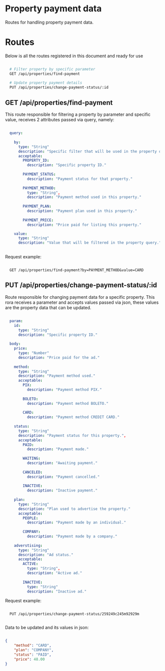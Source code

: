 # Property payment data

Routes for handling property payment data.

# Routes

Below is all the routes registered in this document and ready for use

```bash

  # Filter property by specific parameter
  GET /api/properties/find-payment

  # Update property payment details
  PUT /api/properties/change-payment-status/:id

```

## GET /api/properties/find-payment

This route responsible for filtering a property by parameter and specific value, receives 2 attributes passed via query, namely:

```yaml

  query:
  
    by: 
      type: "String"
      description: "Specific filter that will be used in the property query."
      acceptable: 
        PROPERTY_ID: 
          description: "Specific property ID."
          
        PAYMENT_STATUS: 
          description: "Payment status for that property."
          
        PAYMENT_METHOD: 
          type: "String",
          description: "Payment method used in this property."
          
        PAYMENT_PLAN: 
          description: "Payment plan used in this property."
          
        PAYMENT_PRICE: 
          description: "Price paid for listing this property."

    value:
      type: "String"
      description: "Value that will be filtered in the property query."
    
```

Request example:

```

  GET /api/properties/find-payment?by=PAYMENT_METHOD&value=CARD

```

## PUT /api/properties/change-payment-status/:id

Route responsible for changing payment data for a specific property. This rora receives a parameter and accepts values passed via json, these values are the property data that can be updated.

```yaml

  param: 
    id:
      type: "String"
      description: "Specific property ID."
      
  body: 
    price: 
      type: "Number"
      description: "Price paid for the ad."
      
    method: 
      type: "String"
      description: "Payment method used."
      acceptable: 
        PIX: 
          description: "Payment method PIX."
          
        BOLETO: 
          description: "Payment method BOLETO."
          
        CARD: 
          description: "Payment method CREDIT CARD."
      
    status: 
      type: "String"
      description: "Payment status for this property.",
      acceptable:
        PAID: 
          description: "Payment made."
          
        WAITING: 
          description: "Awaiting payment."
          
        CANCELED: 
          description: "Payment cancelled."
          
        INACTIVE: 
          description: "Inactive payment."
      
    plan: 
      type: "String"
      description: "Plan used to advertise the property."
      acceptable: 
        PEOPLE:
          description: "Payment made by an individual."
          
        COMPANY: 
          description: "Payment made by a company."
      
    adverstising: 
      type: "String"
      description: "Ad status."
      acceptable:
        ACTIVE: 
          type: "String",
          description: "Active ad."
          
        INACTIVE:
          type: "String"
          description: "Inactive ad."

```

Request example:

```

  PUT /api/properties/change-payment-status/259249c245m92929m
  
```

Data to be updated and its values in json:

```json

{
    "method": "CARD",
    "plan": "COMPANY",
    "status": "PAID",
    "price": 48.00
}

```
